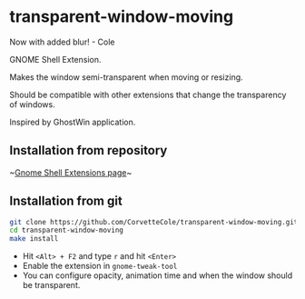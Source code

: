 # transparent-window-moving
Now with added blur! - Cole

GNOME Shell Extension. 

Makes the window semi-transparent when moving or resizing.

Should be compatible with other extensions that change the transparency of windows.

Inspired by GhostWin application.

## Installation from repository
~[Gnome Shell Extensions page](https://extensions.gnome.org/extension/1446/transparent-window-moving/)~

## Installation from git
```bash
git clone https://github.com/CorvetteCole/transparent-window-moving.git
cd transparent-window-moving
make install
```
* Hit ```<Alt> + F2``` and type ```r``` and hit ```<Enter>```
* Enable the extension in ```gnome-tweak-tool```
* You can configure opacity, animation time and when the window should be transparent. 
